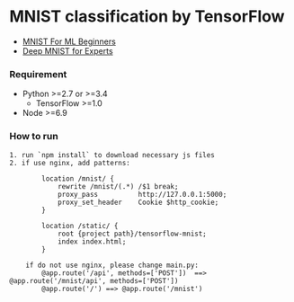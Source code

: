 # MNIST classification by TensorFlow #

- [MNIST For ML Beginners](https://www.tensorflow.org/tutorials/mnist/beginners/)
- [Deep MNIST for Experts](https://www.tensorflow.org/tutorials/mnist/pros/)

### Requirement ###

- Python >=2.7 or >=3.4
  - TensorFlow >=1.0
- Node >=6.9


### How to run ###

    1. run `npm install` to download necessary js files
    2. if use nginx, add patterns:

            location /mnist/ {
                rewrite /mnist/(.*) /$1 break;
                proxy_pass          http://127.0.0.1:5000;
                proxy_set_header    Cookie $http_cookie;
            }

            location /static/ {
                root {project path}/tensorflow-mnist;
                index index.html;
            }
			
        if do not use nginx, please change main.py:
            @app.route('/api', methods=['POST'])  ==>  @app.route('/mnist/api', methods=['POST'])
            @app.route('/') ==> @app.route('/mnist')
        
